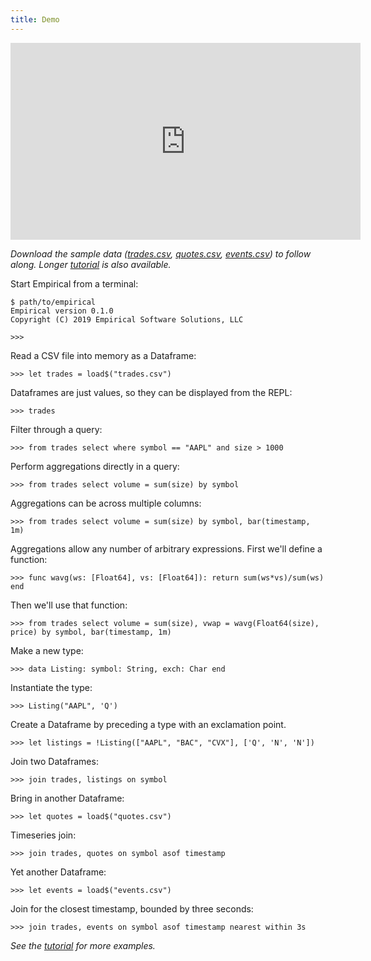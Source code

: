 ```yaml
---
title: Demo
---
```


<center>
<p>
<iframe width="560" height="315" src="https://www.youtube.com/embed/hoY5IKQliBY" frameborder="0" allow="accelerometer; autoplay; encrypted-media; gyroscope; picture-in-picture" allowfullscreen></iframe>
</p>
</center>

*Download the sample data ([trades.csv](trades.csv), [quotes.csv](quotes.csv), [events.csv](events.csv)) to follow along. Longer [tutorial](tutorial.html) is also available.*

Start Empirical from a terminal:

```
$ path/to/empirical
Empirical version 0.1.0
Copyright (C) 2019 Empirical Software Solutions, LLC

>>> 
```

Read a CSV file into memory as a Dataframe:

```
>>> let trades = load$("trades.csv")
```

Dataframes are just values, so they can be displayed from the REPL:

```
>>> trades
```

Filter through a query:

```
>>> from trades select where symbol == "AAPL" and size > 1000
```

Perform aggregations directly in a query:

```
>>> from trades select volume = sum(size) by symbol
```

Aggregations can be across multiple columns:

```
>>> from trades select volume = sum(size) by symbol, bar(timestamp, 1m)
```

Aggregations allow any number of arbitrary expressions. First we'll define a function:

```
>>> func wavg(ws: [Float64], vs: [Float64]): return sum(ws*vs)/sum(ws) end
```

Then we'll use that function:

```
>>> from trades select volume = sum(size), vwap = wavg(Float64(size), price) by symbol, bar(timestamp, 1m)
```

Make a new type:

```
>>> data Listing: symbol: String, exch: Char end
```

Instantiate the type:

```
>>> Listing("AAPL", 'Q')
```

Create a Dataframe by preceding a type with an exclamation point.

```
>>> let listings = !Listing(["AAPL", "BAC", "CVX"], ['Q', 'N', 'N'])
```

Join two Dataframes:

```
>>> join trades, listings on symbol
```

Bring in another Dataframe:

```
>>> let quotes = load$("quotes.csv")
```

Timeseries join:

```
>>> join trades, quotes on symbol asof timestamp
```

Yet another Dataframe:

```
>>> let events = load$("events.csv")
```

Join for the closest timestamp, bounded by three seconds:

```
>>> join trades, events on symbol asof timestamp nearest within 3s
```

*See the [tutorial](tutorial.html) for more examples.*
